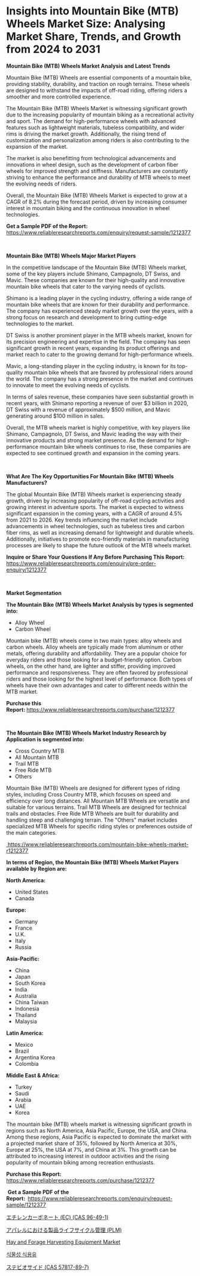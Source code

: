 <p><h1>Insights into Mountain Bike (MTB) Wheels Market Size: Analysing Market Share, Trends, and Growth from 2024 to 2031</h1></p><p><strong>Mountain Bike (MTB) Wheels Market Analysis and Latest Trends</strong></p>
<p><p>Mountain Bike (MTB) Wheels are essential components of a mountain bike, providing stability, durability, and traction on rough terrains. These wheels are designed to withstand the impacts of off-road riding, offering riders a smoother and more controlled experience.</p><p>The Mountain Bike (MTB) Wheels Market is witnessing significant growth due to the increasing popularity of mountain biking as a recreational activity and sport. The demand for high-performance wheels with advanced features such as lightweight materials, tubeless compatibility, and wider rims is driving the market growth. Additionally, the rising trend of customization and personalization among riders is also contributing to the expansion of the market.</p><p>The market is also benefitting from technological advancements and innovations in wheel design, such as the development of carbon fiber wheels for improved strength and stiffness. Manufacturers are constantly striving to enhance the performance and durability of MTB wheels to meet the evolving needs of riders.</p><p>Overall, the Mountain Bike (MTB) Wheels Market is expected to grow at a CAGR of 8.2% during the forecast period, driven by increasing consumer interest in mountain biking and the continuous innovation in wheel technologies.</p></p>
<p><strong>Get a Sample PDF of the Report:&nbsp;</strong> <a href="https://www.reliableresearchreports.com/enquiry/request-sample/1212377">https://www.reliableresearchreports.com/enquiry/request-sample/1212377</a></p>
<p>&nbsp;</p>
<p><strong>Mountain Bike (MTB) Wheels Major Market Players</strong></p>
<p><p>In the competitive landscape of the Mountain Bike (MTB) Wheels market, some of the key players include Shimano, Campagnolo, DT Swiss, and Mavic. These companies are known for their high-quality and innovative mountain bike wheels that cater to the varying needs of cyclists.</p><p>Shimano is a leading player in the cycling industry, offering a wide range of mountain bike wheels that are known for their durability and performance. The company has experienced steady market growth over the years, with a strong focus on research and development to bring cutting-edge technologies to the market.</p><p>DT Swiss is another prominent player in the MTB wheels market, known for its precision engineering and expertise in the field. The company has seen significant growth in recent years, expanding its product offerings and market reach to cater to the growing demand for high-performance wheels.</p><p>Mavic, a long-standing player in the cycling industry, is known for its top-quality mountain bike wheels that are favored by professional riders around the world. The company has a strong presence in the market and continues to innovate to meet the evolving needs of cyclists.</p><p>In terms of sales revenue, these companies have seen substantial growth in recent years, with Shimano reporting a revenue of over $3 billion in 2020, DT Swiss with a revenue of approximately $500 million, and Mavic generating around $100 million in sales.</p><p>Overall, the MTB wheels market is highly competitive, with key players like Shimano, Campagnolo, DT Swiss, and Mavic leading the way with their innovative products and strong market presence. As the demand for high-performance mountain bike wheels continues to rise, these companies are expected to see continued growth and expansion in the coming years.</p></p>
<p>&nbsp;</p>
<p><strong>What Are The Key Opportunities For Mountain Bike (MTB) Wheels Manufacturers?</strong></p>
<p><p>The global Mountain Bike (MTB) Wheels market is experiencing steady growth, driven by increasing popularity of off-road cycling activities and growing interest in adventure sports. The market is expected to witness significant expansion in the coming years, with a CAGR of around 4.5% from 2021 to 2026. Key trends influencing the market include advancements in wheel technologies, such as tubeless tires and carbon fiber rims, as well as increasing demand for lightweight and durable wheels. Additionally, initiatives to promote eco-friendly materials in manufacturing processes are likely to shape the future outlook of the MTB wheels market.</p></p>
<p><strong>Inquire or Share Your Questions If Any Before Purchasing This Report:</strong> <a href="https://www.reliableresearchreports.com/enquiry/pre-order-enquiry/1212377">https://www.reliableresearchreports.com/enquiry/pre-order-enquiry/1212377</a></p>
<p>&nbsp;</p>
<p><strong>Market Segmentation</strong></p>
<p><strong>The Mountain Bike (MTB) Wheels Market Analysis by types is segmented into:</strong></p>
<p><ul><li>Alloy Wheel</li><li>Carbon Wheel</li></ul></p>
<p><p>Mountain bike (MTB) wheels come in two main types: alloy wheels and carbon wheels. Alloy wheels are typically made from aluminum or other metals, offering durability and affordability. They are a popular choice for everyday riders and those looking for a budget-friendly option. Carbon wheels, on the other hand, are lighter and stiffer, providing improved performance and responsiveness. They are often favored by professional riders and those looking for the highest level of performance. Both types of wheels have their own advantages and cater to different needs within the MTB market.</p></p>
<p><strong>Purchase this Report:&nbsp;</strong><a href="https://www.reliableresearchreports.com/purchase/1212377">https://www.reliableresearchreports.com/purchase/1212377</a></p>
<p>&nbsp;</p>
<p><strong>The Mountain Bike (MTB) Wheels Market Industry Research by Application is segmented into:</strong></p>
<p><ul><li>Cross Country MTB</li><li>All Mountain MTB</li><li>Trail MTB</li><li>Free Ride MTB</li><li>Others</li></ul></p>
<p><p>Mountain Bike (MTB) Wheels are designed for different types of riding styles, including Cross Country MTB, which focuses on speed and efficiency over long distances. All Mountain MTB Wheels are versatile and suitable for various terrains. Trail MTB Wheels are designed for technical trails and obstacles. Free Ride MTB Wheels are built for durability and handling steep and challenging terrain. The "Others" market includes specialized MTB Wheels for specific riding styles or preferences outside of the main categories.</p></p>
<p><a href="https://www.reliableresearchreports.com/mountain-bike-wheels-market-r1212377">&nbsp;https://www.reliableresearchreports.com/mountain-bike-wheels-market-r1212377</a></p>
<p><strong>In terms of Region, the Mountain Bike (MTB) Wheels Market Players available by Region are:</strong></p>
<p>
    <p> <strong> North America: </strong>
        <ul>
            <li>United States</li>
            <li>Canada</li>
        </ul>
        </p> 
    <p> <strong> Europe: </strong>
        <ul>
            <li>Germany</li>
            <li>France</li>
            <li>U.K.</li>
            <li>Italy</li>
            <li>Russia</li>
        </ul>
        </p> 
    <p> <strong> Asia-Pacific: </strong>
        <ul>
            <li>China</li>
            <li>Japan</li>
            <li>South Korea</li>
            <li>India</li>
            <li>Australia</li>
            <li>China Taiwan</li>
            <li>Indonesia</li>
            <li>Thailand</li>
            <li>Malaysia</li>
        </ul>
        </p> 
    <p> <strong> Latin America: </strong>
        <ul>
            <li>Mexico</li>
            <li>Brazil</li>
            <li>Argentina Korea</li>
            <li>Colombia</li>
        </ul>
        </p> 
    <p> <strong> Middle East & Africa: </strong>
        <ul>
            <li>Turkey</li>
            <li>Saudi</li>
            <li>Arabia</li>
            <li>UAE</li>
            <li>Korea</li>
        </ul>
    </p>
    </p>
<p><p>The mountain bike (MTB) wheels market is witnessing significant growth in regions such as North America, Asia Pacific, Europe, the USA, and China. Among these regions, Asia Pacific is expected to dominate the market with a projected market share of 35%, followed by North America at 30%, Europe at 25%, the USA at 7%, and China at 3%. This growth can be attributed to increasing interest in outdoor activities and the rising popularity of mountain biking among recreation enthusiasts.</p></p>
<p><strong>Purchase this Report: </strong><a href="https://www.reliableresearchreports.com/purchase/1212377">https://www.reliableresearchreports.com/purchase/1212377</a></p>
<p>&nbsp;<strong>Get a Sample PDF of the Report:&nbsp;&nbsp;</strong><a href="https://www.reliableresearchreports.com/enquiry/request-sample/1212377">https://www.reliableresearchreports.com/enquiry/request-sample/1212377</a></p>
<p><strong></strong></p>
<p><p><a href="https://github.com/AbigaleHuel/Market-Research-Report-List-1/blob/main/5188591102113.md">エチレンカーボネート (EC) (CAS 96-49-1)</a></p><p><a href="https://medium.com/@kaitlensen45645/%E3%82%A2%E3%83%91%E3%83%AC%E3%83%AB%E5%B8%82%E5%A0%B4%E3%81%AE%E3%83%A1%E3%83%88%E3%83%AA%E3%82%AF%E3%82%B9%E3%81%AB%E3%81%8A%E3%81%91%E3%82%8B%E8%A3%BD%E5%93%81%E3%83%A9%E3%82%A4%E3%83%95%E3%82%B5%E3%82%A4%E3%82%AF%E3%83%AB%E7%AE%A1%E7%90%86-plm-%E3%81%AE%E8%A7%A3%E8%AA%AD-%E3%82%B7%E3%82%A7%E3%82%A2-%E3%83%88%E3%83%AC%E3%83%B3%E3%83%89-%E6%88%90%E9%95%B7%E3%83%91%E3%82%BF%E3%83%BC%E3%83%B3-0d7f7caace90">アパレルにおける製品ライフサイクル管理 (PLM)</a></p><p><a href="https://github.com/ChiragRp1/Market-Research-Report-List-4/blob/main/hay-and-forage-harvesting-equipment-market.md">Hay and Forage Harvesting Equipment Market</a></p><p><a href="https://github.com/laholand/Market-Research-Report-List-4/blob/main/643394595660.md">식물성 식용유</a></p><p><a href="https://github.com/lrlmopnhwd79300/Market-Research-Report-List-2/blob/main/7673063102114.md">ステビオサイド (CAS 57817-89-7)</a></p></p>